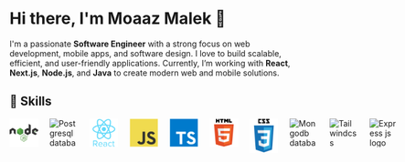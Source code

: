 # Hi there, I'm Moaaz Malek 👋

I'm a passionate **Software Engineer** with a strong focus on web development, mobile apps, and software design. I love to build scalable, efficient, and user-friendly applications. Currently, I’m working with **React**, **Next.js**, **Node.js**, and **Java** to create modern web and mobile solutions.

## 🚀 Skills
<div style="display:flex;gap:20px;">
<img src="https://raw.githubusercontent.com/devicons/devicon/master/icons/nodejs/nodejs-original-wordmark.svg" alt="NodeJs  logo" style="width:50px; height:50px;" />
  <img src="https://wiki.postgresql.org/images/a/a4/PostgreSQL_logo.3colors.svg" alt="Postgresql database logo" style="width:50px; height:50px;"/>
<img src="https://raw.githubusercontent.com/devicons/devicon/master/icons/react/react-original-wordmark.svg" alt="React logo" style="width:50px; height:50px;"/>
<img src="https://raw.githubusercontent.com/devicons/devicon/master/icons/javascript/javascript-original.svg" alt="Javascript logo" style="width:50px; height:50px;"/>
<img src="https://raw.githubusercontent.com/devicons/devicon/master/icons/typescript/typescript-original.svg" alt="Typescript logo" style="width:50px; height:50px;"/>
<img src="https://raw.githubusercontent.com/devicons/devicon/master/icons/html5/html5-original-wordmark.svg" alt="HTML logo" style="width:50px; height:50px;"/>
<img src="https://raw.githubusercontent.com/devicons/devicon/master/icons/css3/css3-original-wordmark.svg" alt="CSS logo" style="width:50px; height:60px;"/>
<img src="https://www.svgrepo.com/show/354090/mongodb.svg" alt="Mongodb database logo" style="width:50px; height:50px;"/>
<img src="https://icon.icepanel.io/Technology/svg/Tailwind-CSS.svg" alt="Tailwindcss database logo" style="width:50px; height:50px;"/>
<img src="https://www.svgrepo.com/show/353724/express.svg" alt="Express js logo" style="width:50px; height:50px;"/>

</div>
